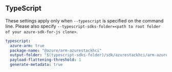 ## TypeScript

These settings apply only when `--typescript` is specified on the command line.
Please also specify `--typescript-sdks-folder=<path to root folder of your azure-sdk-for-js clone>`.

```yaml $(typescript)
typescript:
  azure-arm: true
  package-name: "@azure/arm-azurestackhci"
  output-folder: "$(typescript-sdks-folder)/sdk/azurestackhci/arm-azurestackhci"
  payload-flattening-threshold: 1
  generate-metadata: true
```
